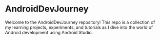 # AndroidDevJourney
Welcome to the AndroidDevJourney repository! This repo is a collection of my learning projects, experiments,  and tutorials as I dive into the world of Android development using Android Studio.

